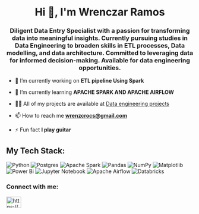 <h1 align="center">Hi 👋, I'm Wrenczar Ramos</h1>
<h3 align="center">Diligent Data Entry Specialist with a passion for transforming data into meaningful insights. Currently pursuing studies in Data Engineering to broaden skills in ETL processes, Data modelling, and data architecture. Committed to leveraging data for informed decision-making. Available for data engineering opportunities.</h3>

- 🔭 I’m currently working on **ETL pipeline Using Spark**

- 🌱 I’m currently learning **APACHE SPARK AND APACHE AIRFLOW**

- 👨‍💻 All of my projects are available at [Data engineering projects](https://github.com/Crocsover/Data-Engineer/tree/main)

- 📫 How to reach me **wrenzcrocs@gmail.com**

- ⚡ Fun fact **I play guitar**

<h2 align="left">My Tech Stack:</h3>

![Python](https://img.shields.io/badge/python-3670A0?style=for-the-badge&logo=python&logoColor=ffdd54)  ![Postgres](https://img.shields.io/badge/postgres-%23316192.svg?style=for-the-badge&logo=postgresql&logoColor=white) 
![Apache Spark](https://img.shields.io/badge/Apache%20Spark-FDEE21?style=flat-square&logo=apachespark&logoColor=black)  ![Pandas](https://img.shields.io/badge/pandas-%23150458.svg?style=for-the-badge&logo=pandas&logoColor=white)  ![NumPy](https://img.shields.io/badge/numpy-%23013243.svg?style=for-the-badge&logo=numpy&logoColor=white)  ![Matplotlib](https://img.shields.io/badge/Matplotlib-%23ffffff.svg?style=for-the-badge&logo=Matplotlib&logoColor=black)  ![Power Bi](https://img.shields.io/badge/power_bi-F2C811?style=for-the-badge&logo=powerbi&logoColor=black)  ![Jupyter Notebook](https://img.shields.io/badge/jupyter-%23FA0F00.svg?style=for-the-badge&logo=jupyter&logoColor=white)  ![Apache Airflow](https://img.shields.io/badge/Apache%20Airflow-017CEE?style=for-the-badge&logo=Apache%20Airflow&logoColor=white)  ![Databricks](https://a11ybadges.com/badge?logo=databricks)

<h3 align="left">Connect with me:</h3>
<p align="left">
<a href="https://linkedin.com/in/https://www.linkedin.com/in/wrenczar-ramos-b3a993201/" target="blank"><img align="center" src="https://raw.githubusercontent.com/rahuldkjain/github-profile-readme-generator/master/src/images/icons/Social/linked-in-alt.svg" alt="https://www.linkedin.com/in/wrenczar-ramos-b3a993201/" height="30" width="40" /></a>
</p>
